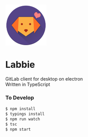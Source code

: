 ![](./labbie.png) 

# Labbie

GitLab client for desktop on electron  
Written in TypeScript

### To Develop

```
$ npm install
$ typings install
$ npm run watch
$ tsc
$ npm start
```
